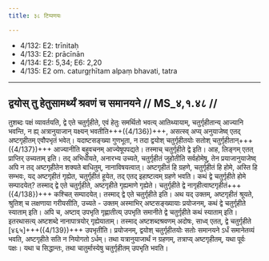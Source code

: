 ```yaml
---
title: ३८ टिप्पणयः

---
```

- 4/132: E2: trīnitaḥ
- 4/133: E2: prācīnān
- 4/134: E2: 5,34; E6: 2,20
- 4/135: E2 om. caturgṛhītam alpaṃ bhavati, tatra

____________________________________________


## द्वयोस् तु हेतुसामर्थ्यं श्रवणं च समानयने // MS_४,१.४८ //

तुशब्दः पक्षं व्यावर्तयति, द्वे एते चतुर्गृहीते, एवं हेतुः समर्थितो भवत्य् आतिथ्यायाम्, चतुर्गृहीतान्य् आज्यानि भवन्ति, न ह्य् अत्रानुयाजान् यक्ष्यन् भवतीति+++({4/136})+++, असत्स्व् अप्य् अनुयाजेष्व् एतद् अष्टगृहीतम् एवौपभृतं भवेत्। यदाष्टसङ्ख्या गुणभूता, न तदा द्वयोश् चतुर्गृहीतयोः सतोश् चतुर्गृहीतान्+++({4/137})+++ आज्यानीति बहुवचनम् आज्येषूपपद्यते। तस्माच् चतुर्गृहीते द्वे इति।
आह, लिङ्गम् एतत् प्राप्तिर् उच्यताम् इति। तद् अभिधीयते, अनारभ्य उच्यते, चतुर्गृहीतं जुहोतीति सर्वहोमेषु, तेन प्रयाजानुयाजेष्व् अपि न तद् अष्टगृहीतेन शक्यते बाधितुम्, नानाविषयत्वात्। अष्टगृहीतं हि ग्रहणे, चतुर्गृहीतं हि होमे, अस्ति हि सम्भवः, यद् अष्टगृहीतं गृह्येत, चतुर्गृहीतं हूयेत, तद् एतद् इहाष्टत्वम् ग्रहणे भवति। कथं द्वे चतुर्गृहीते होमे सम्पादयेत्? तस्माद् द्वे एते चतुर्गृहीते, अष्टगृहीते गृह्यमाणे गृह्येते। चतुर्गृहीते द्वे नागृहीत्वाष्टगृहीतं+++({4/138})+++ कश्चित् सम्पादयेत्। तस्माद् द्वे एते चतुर्गृहीते इति।
अथ यद् उक्तम्, अष्टगृहीतं श्रूयते, श्रुतिश् च लक्षणाया गरीयसीति, उच्यते - उक्तम् अस्माभिर् अष्टसङ्ख्यायाः प्रयोजनम्, कथं द्वे चतुर्गृहीते स्याताम् इति। अपि च, अष्टाव् उपभृति गृह्णातीत्य् उपभृति समानीते द्वे चतुर्गृहीते कथं स्याताम् इति। इतरथासत्य् अष्टशब्दे नानापात्रयोर् गृह्येयाताम्। तस्माद् अष्टशब्दश्रवणम् अदोषः, साध्व् एतत्, द्वे चतुर्गृहीते [४६५]+++({4/139})+++ उपभृतीति। प्रयोजनम्, द्वयोश् चतुर्गृहीतयोः सतोः समानयने ऽर्धं समानेतव्यं भवति, अष्टगृहीते सति न नियोगतो ऽर्धम्। तथा यत्रानुयाजार्थं न ग्रहणम्, तत्राप्य् अष्टगृहीतम्, यथा पूर्वः पक्षः। यथा च सिद्धान्तः, तथा चातुर्मास्येषु चतुर्गृहीतम् उपभृति भवति।
